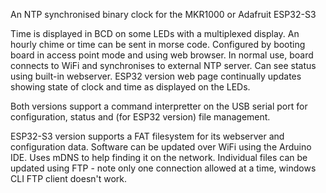 An NTP synchronised binary clock for the MKR1000 or Adafruit ESP32-S3

Time is displayed in BCD on some LEDs with a multiplexed display.
An hourly chime or time can be sent in morse code.
Configured by booting board in access point mode and using web browser.
In normal use, board connects to WiFi and synchronises to external NTP server.
Can see status using built-in webserver.  ESP32 version web page continually updates
showing state of clock and time as displayed on the LEDs.

Both versions support a command interpretter on the USB serial port for configuration, status
and (for ESP32 version) file management.

ESP32-S3 version supports a FAT filesystem for its webserver and configuration data.
Software can be updated over WiFi using the Arduino IDE.
Uses mDNS to help finding it on the network.
Individual files can be updated using FTP - note only one connection allowed at a time, windows CLI FTP client doesn't work.
